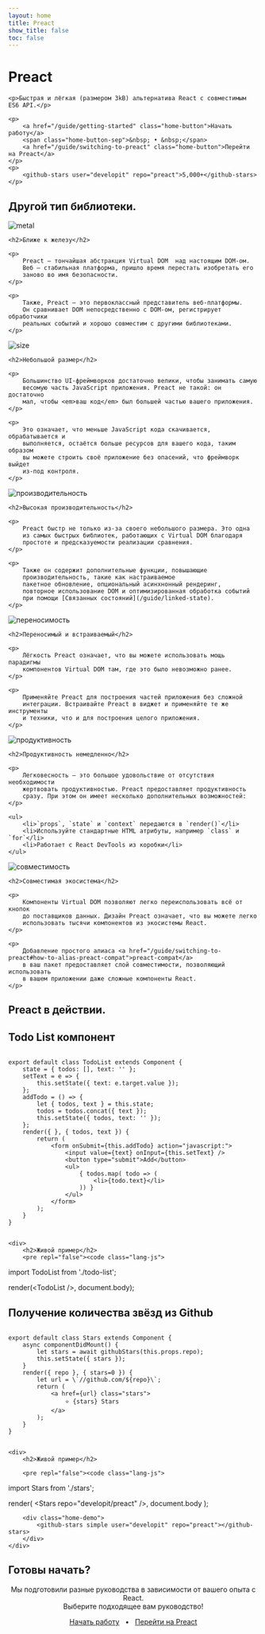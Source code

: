 ```yaml
---
layout: home
title: Preact
show_title: false
toc: false
---
```



<jumbotron>
    <h1>
        <logo height="1.5em" title="Preact" text>Preact</logo>
    </h1>

    <p>Быстрая и лёгкая (размером 3kB) альтернатива React с совместимым ES6 API.</p>

    <p>
        <a href="/guide/getting-started" class="home-button">Начать работу</a>
        <span class="home-button-sep">&nbsp; • &nbsp;</span>
        <a href="/guide/switching-to-preact" class="home-button">Перейти на Preact</a>
    </p>
    <p>
        <github-stars user="developit" repo="preact">5,000+</github-stars>
    </p>
</jumbotron>


<section class="home-top">
    <h1>Другой тип библиотеки.</h1>
</section>


<section class="home-section">
    <img src="/assets/home/metal.svg" alt="metal">

    <h2>Ближе к железу</h2>
    
    <p>
        Preact — тончайшая абстракция Virtual DOM  над настоящим DOM-ом.
        Веб — стабильная платформа, пришло время перестать изобретать его
        заново во имя безопасности.
    </p>

    <p>
        Также, Preact — это первоклассный представитель веб-платформы.
        Он сравнивает DOM непосредственно с DOM-ом, регистрирует обработчики
        реальных событий и хорошо совместим с другими библиотеками.
    </p>
</section>


<section class="home-section">
    <img src="/assets/home/size.svg" alt="size">

    <h2>Небольшой размер</h2>
    
    <p>
        Большинство UI-фреймворков достаточно велики, чтобы занимать самую
        весомую часть JavaScript приложения. Preact не такой: он достаточно
        мал, чтобы <em>ваш код</em> был большей частью вашего приложения.
    </p>
    
    <p>
        Это означает, что меньше JavaScript кода скачивается, обрабатывается и
        выполняется, остаётся больше ресурсов для вашего кода, таким образом
        вы можете строить своё приложение без опасений, что фреймворк выйдет
        из-под контроля.
    </p>
</section>


<section class="home-section">
    <img src="/assets/home/performance.svg" alt="производительность">

    <h2>Высокая производительность</h2>
    
    <p>
        Preact быстр не только из-за своего небольшого размера. Это одна
        из самых быстрых библиотек, работающих с Virtual DOM благодаря
        простоте и предсказуемости реализации сравнения.
    </p>
    
    <p>
        Также он содержит дополнительные функции, повышающие
        производительность, такие как настраиваемое
        пакетное обновление, опциональный асинхнонный рендеринг,
        повторное использование DOM и оптимизированная обработка событий
        при помощи [Связанных состояний](/guide/linked-state).
    </p>
</section>


<section class="home-section">
    <img src="/assets/home/portable.svg" alt="переносимость">

    <h2>Переносимый и встраиваемый</h2>
    
    <p>
        Лёгкость Preact означает, что вы можете использовать мощь парадигмы
        компонентов Virtual DOM там, где это было невозможно ранее.
    </p>
    
    <p>
        Применяйте Preact для построения частей приложения без сложной
        интеграции. Встраивайте Preact в виджет и применяйте те же инструменты
        и техники, что и для построения целого приложения.
    </p>
</section>


<section class="home-section">
    <img src="/assets/home/productive.svg" alt="продуктивность">

    <h2>Продуктивность немедленно</h2>
    
    <p>
        Легковесность — это большое удовольствие от отсутствия необходимости
        жертвовать продуктивностью. Preact предоставляет продуктивность
        сразу. При этом он имеет несколько дополнительных возможностей:
    </p>
    
    <ul>
        <li>`props`, `state` и `context` передаются в `render()`</li>
        <li>Используйте стандартные HTML атрибуты, например `class` и `for`</li>
        <li>Работает с React DevTools из коробки</li>
    </ul>
</section>


<section class="home-section">
    <img src="/assets/home/compatible.svg" alt="совместимость">

    <h2>Совместимая экосистема</h2>
    
    <p>
        Компоненты Virtual DOM позволяют легко переиспользовать всё от кнопок
        до поставщиков данных. Дизайн Preact означает, что вы можете легко
        использовать тысячи компонентов из экосистемы React.
    </p>
    
    <p>
        Добавление простого алиаса <a href="/guide/switching-to-preact#how-to-alias-preact-compat">preact-compat</a>
        в ваш пакет предоставляет слой совместимости, позволяющий использовать
        в вашем приложении даже сложные компоненты React.
    </p>
</section>


<section class="home-top">
    <h1>Preact в действии.</h1>
</section>


<section class="home-split">
    <div>
        <h2>Todo List компонент</h2>
        <pre><code class="lang-js">
export default class TodoList extends Component {
    state = { todos: [], text: '' };
    setText = e =&gt; {
        this.setState({ text: e.target.value });
    };
    addTodo = () =&gt; {
        let { todos, text } = this.state;
        todos = todos.concat({ text });
        this.setState({ todos, text: '' });
    };
    render({ }, { todos, text }) {
        return (
            &lt;form onSubmit={this.addTodo} action="javascript:"&gt;
                &lt;input value={text} onInput={this.setText} /&gt;
                &lt;button type="submit"&gt;Add&lt;/button&gt;
                &lt;ul&gt;
                    { todos.map( todo =&gt; (
                        &lt;li&gt;{todo.text}&lt;/li&gt;
                    )) }
                &lt;/ul&gt;
            &lt;/form&gt;
        );
    }
}
        </code></pre>
    </div>
    
    <div>
        <h2>Живой пример</h2>
        <pre repl="false"><code class="lang-js">
import TodoList from './todo-list';

render(&lt;TodoList /&gt;, document.body);
        </code></pre>
        <div class="home-demo">
            <todo-list></todo-list>
        </div>
    </div>
</section>


<section class="home-split">
    <div>
        <h2>Получение количества звёзд из Github</h2>
        <pre><code class="lang-js">
export default class Stars extends Component {
    async componentDidMount() {
        let stars = await githubStars(this.props.repo);
        this.setState({ stars });
    }
    render({ repo }, { stars=0 }) {
        let url = \`//github.com/${repo}\`;
        return (
            &lt;a href={url} class="stars"&gt;
                ⭐️ {stars} Stars
            &lt;/a&gt;
        );
    }
}
        </code></pre>
    </div>
    
    <div>
        <h2>Живой пример</h2>
        
        <pre repl="false"><code class="lang-js">
import Stars from './stars';

render(
    &lt;Stars repo="developit/preact" /&gt;,
    document.body
);
        </code></pre>
       
        <div class="home-demo">
            <github-stars simple user="developit" repo="preact"></github-stars>
        </div>
    </div>
</section>


<section class="home-top">
    <h1>Готовы начать?</h1>
</section>


<section style="text-align:center;">
    <p>
        Мы подготовили разные руководства в зависимости от вашего опыта
        с React.
        <br>
        Выберите подходящее вам руководство!
    </p>
    <p>
        <a href="/guide/getting-started" class="home-button">Начать работу</a>
        <span class="home-button-sep">&nbsp; • &nbsp;</span>
        <a href="/guide/switching-to-preact" class="home-button">Перейти на Preact</a>
    </p>
</section>
